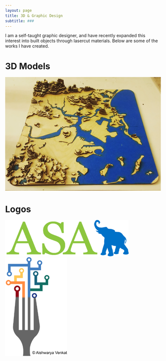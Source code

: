 ```yaml
---
layout: page
title: 3D & Graphic Design
subtitle: ###
---
```


I am a self-taught graphic designer, and have recently expanded this interest into built objects through lasercut materials. Below are some of the works I have created.

# 3D Models
![](/img/gbos_lasercut.jpg)

# Logos

<img src="/img/AV_ASAT-LOGO.png" width="400">        
<img src="/img/AV_nds_logo.png" width="200">
